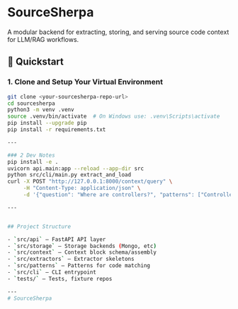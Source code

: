 # SourceSherpa

A modular backend for extracting, storing, and serving source code context for LLM/RAG workflows.

## 🚀 Quickstart

### 1. Clone and Setup Your Virtual Environment

```bash
git clone <your-sourcesherpa-repo-url>
cd sourcesherpa
python3 -m venv .venv
source .venv/bin/activate  # On Windows use: .venv\Scripts\activate
pip install --upgrade pip
pip install -r requirements.txt

---

### 2 Dev Notes
pip install -e .
uvicorn api.main:app --reload --app-dir src
python src/cli/main.py extract_and_load
curl -X POST "http://127.0.0.1:8000/context/query" \
     -H "Content-Type: application/json" \
     -d '{"question": "Where are controllers?", "patterns": ["Controller"], "max_blocks": 5}'

---


## Project Structure

- `src/api` — FastAPI API layer
- `src/storage` — Storage backends (Mongo, etc)
- `src/context` — Context block schema/assembly
- `src/extractors` — Extractor skeletons
- `src/patterns` — Patterns for code matching
- `src/cli` — CLI entrypoint
- `tests/` — Tests, fixture repos

---
# SourceSherpa
